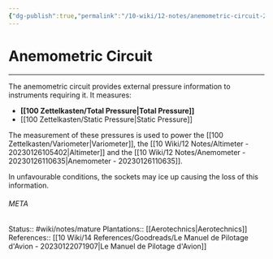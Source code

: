 ```yaml
---
{"dg-publish":true,"permalink":"/10-wiki/12-notes/anemometric-circuit-20230126111008/"}
---
```


# Anemometric Circuit
---
The anemometric circuit provides external pressure information to instruments requiring it. It measures:
- **[[100 Zettelkasten/Total Pressure\|Total Pressure]]**
- [[100 Zettelkasten/Static Pressure\|Static Pressure]]

The measurement of these pressures is used to power the [[100 Zettelkasten/Variometer\|Variometer]], the [[10 Wiki/12 Notes/Altimeter - 20230126105402\|Altimeter]] and the [[10 Wiki/12 Notes/Anemometer - 20230126110635\|Anemometer - 20230126110635]].

In unfavourable conditions, the sockets may ice up causing the loss of this information.



###### META
Status:: #wiki/notes/mature 
Plantations:: [[Aerotechnics\|Aerotechnics]]
References:: [[10 Wiki/14 References/Goodreads/Le Manuel de Pilotage d'Avion - 20230122071907\|Le Manuel de Pilotage d'Avion]]
